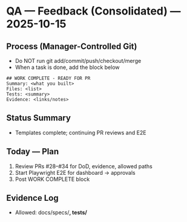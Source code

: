 # QA — Feedback (Consolidated) — 2025-10-15

## Process (Manager-Controlled Git)

- Do NOT run git add/commit/push/checkout/merge
- When a task is done, add the block below

```
## WORK COMPLETE - READY FOR PR
Summary: <what you built>
Files: <list>
Tests: <summary>
Evidence: <links/notes>
```

## Status Summary

- Templates complete; continuing PR reviews and E2E

## Today — Plan

1. Review PRs #28–#34 for DoD, evidence, allowed paths
2. Start Playwright E2E for dashboard → approvals
3. Post WORK COMPLETE block

## Evidence Log

- Allowed: docs/specs/**, tests/**
